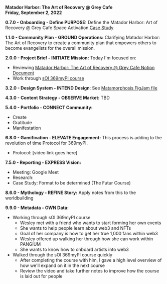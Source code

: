 **Matador Harbor: The Art of Recovery @ Grey Cafe**  
**Friday, September 2, 2022**  
  
**0.7.0 - Onboarding - Define PURPOSE:** Define the Matador Harbor: Art of Recovery @ Grey Cafe Space Activation [Case Study](https://github.com/trainfarb/trainfarb/issues/17#issue-1359680274)  

**1.1.0 - Community Plan - GROUND Operations:** Clarifying Matador Harbor: The Art of Recovery to create a community plan that empowers others to become evangelists for the overall mission.

**2.0.0 - Project Brief - INITIATE Mission:** Today I'm focused on: 
- Reviewing [Matador Harbor: The Art of Recovery @ Grey Cafe Notion Document](https://oogah.notion.site/oogah/Matador-Harbor-The-Art-of-Recovery-Grey-Cafe-470f189b6d12406d8a2575d361fa04b8)
- Work through [sOl 369myPI course](https://www.figma.com/file/1143722235078828090)   

**3.2.0 - Design System - INTEND Design**: See [Matamorphosis FigJam file]((https://www.figma.com/file/nP8HsMeRL7o6o0anL0R2lN/MATAMOR%5BHOSIS?node-id=0%3A1)) 

**4.3.0 - Content Strategy - OBSERVE Market:** TBD 

**5.4.0 - Portfolio - CONNECT Community:**
- Create
- Gratitude
- Manifestation  

**6.8.0 - Gamification - ELEVATE Engagement:** This process is adding to the revolution of time Protocol for 369myPI.
- Protocol: [video link goes here]  

**7.5.0 - Reporting - EXPRESS Vision:**
- Meeting: Google Meet
- Research: 
- Case Study: Format to be determined (The Futur Course)  

**8.6.0 - Mythology - REFINE Story:** Apply notes from this to the worldbuilding  

**9.9.0 - Metadata - OWN Data:** 
- Working through sOl 369myPI course  
  - Wesley met with a friend who wants to start forming her own events
  - She wants to help people learn about web3 and NFTs
  - Goal of her company is how to get her true 1,000 fans within web3
  - Wesley offered up walking her through how she can work within PANGIUM
  - She wants to know how to onboard artists into web3
- Walked through the sOl 369myPI course quickly
  - After completing the course with him, I gave a high level overview of how we'll expand on it in the next course
  - Review the video and take further notes to improve how the course is laid out for people
